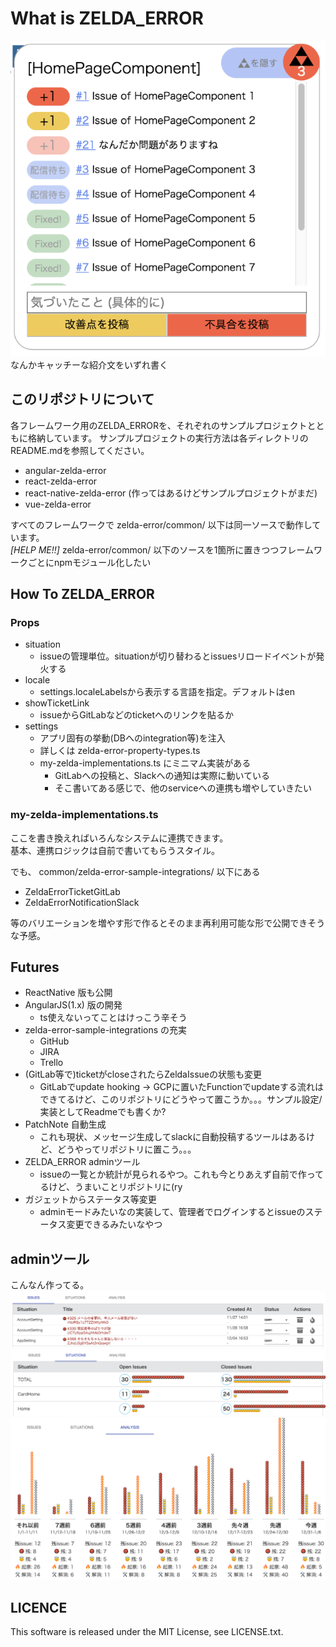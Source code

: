 # What is ZELDA_ERROR
![admin-issues](assets/readme-common.png)
なんかキャッチーな紹介文をいずれ書く

## このリポジトリについて
各フレームワーク用のZELDA_ERRORを、それぞれのサンプルプロジェクトとともに格納しています。 
サンプルプロジェクトの実行方法は各ディレクトリのREADME.mdを参照してください。

- angular-zelda-error
- react-zelda-error
- react-native-zelda-error (作ってはあるけどサンプルプロジェクトがまだ)
- vue-zelda-error
 
すべてのフレームワークで zelda-error/common/ 以下は同一ソースで動作しています。  
*[HELP ME!!]* zelda-error/common/ 以下のソースを1箇所に置きつつフレームワークごとにnpmモジュール化したい

## How To ZELDA_ERROR
### Props
- situation
  - issueの管理単位。situationが切り替わるとissuesリロードイベントが発火する
- locale
  - settings.localeLabelsから表示する言語を指定。デフォルトはen
- showTicketLink
  - issueからGitLabなどのticketへのリンクを貼るか
- settings
  - アプリ固有の挙動(DBへのintegration等)を注入
  - 詳しくは zelda-error-property-types.ts
  - my-zelda-implementations.ts にミニマム実装がある
    - GitLabへの投稿と、Slackへの通知は実際に動いている
    - そこ書いてある感じで、他のserviceへの連携も増やしていきたい

### my-zelda-implementations.ts
ここを書き換えればいろんなシステムに連携できます。  
基本、連携ロジックは自前で書いてもらうスタイル。

でも、 common/zelda-error-sample-integrations/ 以下にある
- ZeldaErrorTicketGitLab
- ZeldaErrorNotificationSlack

等のバリエーションを増やす形で作るとそのまま再利用可能な形で公開できそうな予感。

## Futures
- ReactNative 版も公開
- AngularJS(1.x) 版の開発
  - ts使えないってことはけっこう辛そう
- zelda-error-sample-integrations の充実
  - GitHub
  - JIRA
  - Trello
- (GitLab等で)ticketがcloseされたらZeldaIssueの状態も変更
  - GitLabでupdate hooking → GCPに置いたFunctionでupdateする流れはできてるけど、このリポジトリにどうやって置こうか。。。サンプル設定/実装としてReadmeでも書くか?
- PatchNote 自動生成
  - これも現状、メッセージ生成してslackに自動投稿するツールはあるけど、どうやってリポジトリに置こう。。。
- ZELDA_ERROR adminツール
  - issueの一覧とか統計が見られるやつ。これも今とりあえず自前で作ってるけど、うまいことリポジトリに(ry
- ガジェットからステータス等変更
  - adminモードみたいなの実装して、管理者でログインするとissueのステータス変更できるみたいなやつ

## adminツール
こんなん作ってる。
![admin-issues](assets/admin-issues.png)
![admin-situations](assets/admin-situations.png)
![admin-analysis](assets/admin-analysis.png)

## LICENCE
This software is released under the MIT License, see LICENSE.txt.
